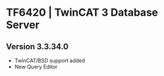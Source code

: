 # TF6420 | TwinCAT 3 Database Server

## Version 3.3.34.0

-  TwinCAT/BSD support added
-  New Query Editor 

